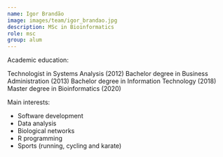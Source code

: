 ```yaml
---
name: Igor Brandão
image: images/team/igor_brandao.jpg
description: MSc in Bioinformatics
role: msc
group: alum
---
```


Academic education:

Technologist in Systems Analysis (2012)
Bachelor degree in Business Administration (2013)
Bachelor degree in Information Technology (2018)
Master degree in Bioinformatics (2020)

Main interests:

-   Software development
-   Data analysis
-   Biological networks
-   R programming
-   Sports (running, cycling and karate)
